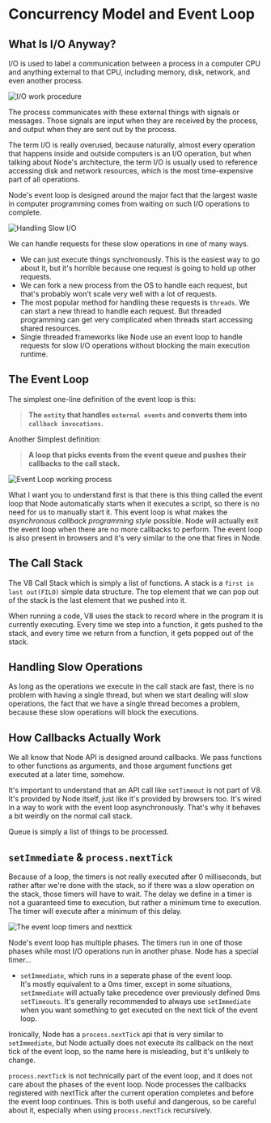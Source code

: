 # Concurrency Model and Event Loop

## What Is I/O Anyway?
I/O is used to label a communication between a process in a computer CPU and anything external to that CPU, including memory, disk, network, and even another process.

![I/O work procedure](https://user-images.githubusercontent.com/8571179/58102337-f1cc7d00-7c02-11e9-92f6-c53538126516.png)

The process communicates with these external things with signals or messages. Those signals are input when they are received by the process, and output when they are sent out by the process.

The term I/O is really overused, because naturally, almost every operation that happens inside and outside computers is an I/O operation, but when talking about Node's architecture, the term I/O is usually used to reference accessing disk and network resources, which is the most time-expensive part of all operations.

Node's event loop is designed around the major fact that the largest waste in computer programming comes from waiting on such I/O operations to complete.

![Handling Slow I/O](https://user-images.githubusercontent.com/8571179/58102390-03158980-7c03-11e9-9b7a-a2d8b99b0eed.png)

We can handle requests for these slow operations in one of many ways.
- We can just execute things synchronously. This is the easiest way to go about it, but it's horrible because one request is going to hold up other requests.
- We can fork a new process from the OS to handle each request, but that's probably won't scale very well with a lot of requests.
- The most popular method for handling these requests is `threads`. We can start a new thread to handle each request. But threaded programming can get very complicated when threads start accessing shared resources.
- Single threaded frameworks like Node use an event loop to handle requests for slow I/O operations without blocking the main execution runtime.

## The Event Loop
The simplest one-line definition of the event loop is this:
> **The `entity` that handles `external events` and converts them into `callback invocations`.**

Another Simplest definition:
> **A loop that picks events from the event queue and pushes their callbacks to the call stack.**

![Event Loop working process](https://user-images.githubusercontent.com/8571179/58104053-e2026800-7c05-11e9-81c2-8c9954b904ca.png)

What I want you to understand first is that there is this thing called the event loop that Node automatically starts when it executes a script, so there is no need for us to manually start it.
This event loop is what makes the *asynchronous callback programming style* possible.
Node will actually exit the event loop when there are no more callbacks to perform.
The event loop is also present in browsers and it's very similar to the one that fires in Node.

## The Call Stack
The V8 Call Stack which is simply a list of functions.
A stack is a `first in last out(FILO)` simple data structure. The top element that we can pop out of the stack is the last element that we pushed into it.

When running a code, V8 uses the stack to record where in the program it is currently executing. Every time we step into a function, it gets pushed to the stack, and every time we return from a function, it gets popped out of the stack.

## Handling Slow Operations
As long as the operations we execute in the call stack are fast, there is no problem with having a single thread, but when we start dealing will slow operations, the fact that we have a single thread becomes a problem, because these slow operations will block the executions.

## How Callbacks Actually Work
We all know that Node API is designed around callbacks. We pass functions to other functions as arguments, and those argument functions get executed at a later time, somehow.

It's important to understand that an API call like `setTimeout` is not part of V8. It's provided by Node itself, just like it's provided by browsers too. It's wired in a way to work with the event loop asynchronously. That's why it behaves a bit weirdly on the normal call stack. 

Queue is simply a list of things to be processed.

## `setImmediate` & `process.nextTick`
Because of a loop, the timers is not really executed after 0 milliseconds, but rather after we're done with the stack, so if there was a slow operation on the stack, those timers will have to wait.
The delay we define in a timer is not a guaranteed time to execution, but rather a minimum time to execution. The timer will execute after a minimum of this delay. 

![The event loop timers and nexttick](https://user-images.githubusercontent.com/8571179/58605974-8d24b880-82bb-11e9-8e79-1f15bd5d776d.png)

Node's event loop has multiple phases. The timers run in one of those phases while most I/O operations run in another phase.
Node has a special timer...
- `setImmediate`, which runs in a seperate phase of the event loop.</br>
It's mostly equivalent to a 0ms timer, except in some situations, `setImmediate` will actually take precedence over previously defined 0ms `setTimeouts`. It's generally recommended to always use `setImmediate` when you want something to get executed on the next tick of the event loop.

Ironically, Node has a `process.nextTick` api that is very similar to `setImmediate`, but Node actually does not execute its callback on the next tick of the event loop, so the name here is misleading, but it's unlikely to change.

`process.nextTick` is not technically part of the event loop, and it does not care about the phases of the event loop. Node processes the callbacks registered with nextTick after the current operation completes and before the event loop continues. This is both useful and dangerous, so be careful about it, especially when using `process.nextTick` recursively.